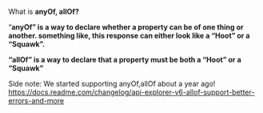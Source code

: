 What is **anyOf, allOf?** 

“**anyOf” is a way to declare whether a property can be of one thing or another. something like, this response can either look like a “Hoot” or a “Squawk”.** 

**“allOf” is a way to declare that a property must be both a “Hoot” or a “Squawk”**

Side note: We started supporting anyOf,allOf about a year ago! https://docs.readme.com/changelog/api-explorer-v6-allof-support-better-errors-and-more

